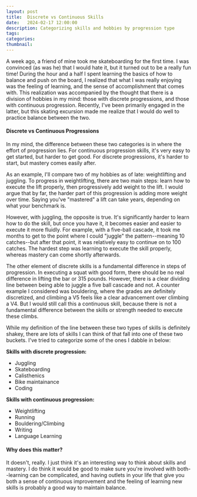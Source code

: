 ```yaml
---
layout: post
title:  Discrete vs Continuous Skills
date:   2024-02-17 12:00:00
description: Categorizing skills and hobbies by progression type
tags: 
categories: 
thumbnail: 
---
```


A week ago, a friend of mine took me skateboarding for the first time. I was convinced (as was he) that I would hate it, but it turned out to be a really fun time! During the hour and a half I spent learning the basics of how to balance and push on the board, I realized that what I was really enjoying was the feeling of learning, and the sense of accomplishment that comes with. This realization was accompanied by the thought that there is a division of hobbies in my mind: those with discrete progressions, and those with continuous progression. Recently, I've been primarily engaged in the latter, but this skating excursion made me realize that I would do well to practice balance between the two.

#### Discrete vs Continuous Progressions

In my mind, the difference between these two categories is in where the effort of progression lies. For continuous progression skills, it's very easy to get started, but harder to get good. For discrete progressions, it's harder to start, but mastery comes easily after.

As an example, I'll compare two of my hobbies as of late: weightlifting and juggling. To progress in weightlifting, there are two main steps: learn how to execute the lift properly, then progressively add weight to the lift. I would argue that by far, the harder part of this progression is adding more weight over time. Saying you've "mastered" a lift can take years, depending on what your benchmark is.

However, with juggling, the opposite is true. It's significantly harder to learn how to do the skill, but once you have it, it becomes easier and easier to execute it more fluidly. For example, with a five-ball cascade, it took me months to get to the point where I could "juggle" the pattern--meaning 10 catches--but after that point, it was relatively easy to continue on to 100 catches. The hardest step was learning to execute the skill properly, whereas mastery can come shortly afterwards.

The other element of discrete skills is a fundamental difference in steps of progression. In executing a squat with good form, there should be no real difference in lifting the bar or 315 pounds. However, there is a clear dividing line between being able to juggle a five ball cascade and not. A counter example I considered was bouldering, where the grades are definitely discretized, and climbing a V5 feels like a clear advancement over climbing a V4. But I would still call this a continuous skill, because there is not a fundamental difference between the skills or strength needed to execute these climbs.

While my definition of the line between these two types of skills is definitely shakey, there are lots of skills I can think of that fall into one of these two buckets. I've tried to categorize some of the ones I dabble in below: 

**Skills with discrete progression:**
- Juggling
- Skateboarding
- Calisthenics
- Bike maintainance
- Coding

**Skills with continuous progression:**
- Weightlifting
- Running
- Bouldering/Climbing
- Writing
- Language Learning

#### Why does this matter?

It doesn't, really. I just think it's an interesting way to think about skills and mastery. I do think it would be good to make sure you're involved with both--learning can be complicated, and having outlets in your life that give you both a sense of continuous improvement and the feeling of learning new skills is probably a good way to maintain balance.